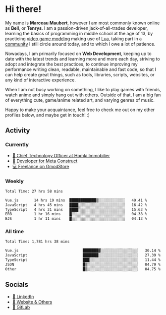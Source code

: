 # Hi there!

My name is **Marceau Maubert**, however I am most commonly known online as **Bell**, or **Tenrys**. I am a passion-driven jack-of-all-trades developer, learning the basics of programming in middle school at the age of 13, by practicing [video game modding](https://garrysmod.com) making use of [Lua](https://lua.org), taking part in a [community](https://metastruct.net) I still circle around today, and to which I owe a lot of patience.

Nowadays, I am primarily focused on **Web Development**, keeping up to date with the latest trends and learning more and more each day, striving to adopt  and integrate the best practices, to continue improving my performance writing clean, readable, maintainable and fast code, so that I can help create great things, such as tools, libraries, scripts, websites, or any kind of interactive experience.

When I am not busy working on something, I like to play games with friends, watch anime and simply hang out with others. Outside of that, I am a big fan of everything cute, game/anime related art, and varying genres of music.

Happy to make your acquaintance, feel free to check me out on my other profiles below, and maybe get in touch! :)

## Activity

### Currently

- [🏢 Chief Technology Officer at Homki Immobilier](https://homki-immobilier.com)
- [🎈 Developer for Meta Construct](https://metastruct.net)
- [💻 Freelance on GmodStore](https://www.gmodstore.com/users/Tenrys)

### Weekly
<!--START_SECTION:wakaWeekly-->

```txt
Total Time: 27 hrs 58 mins

Vue.js       14 hrs 19 mins  ████████████▒░░░░░░░░░░░░   49.41 %
JavaScript   4 hrs 45 mins   ████░░░░░░░░░░░░░░░░░░░░░   16.42 %
TypeScript   4 hrs 31 mins   ████░░░░░░░░░░░░░░░░░░░░░   15.63 %
ERB          1 hr 16 mins    █░░░░░░░░░░░░░░░░░░░░░░░░   04.38 %
EJS          1 hr 11 mins    █░░░░░░░░░░░░░░░░░░░░░░░░   04.13 %
```

<!--END_SECTION:wakaWeekly-->

### All time
<!--START_SECTION:wakaTotal-->

```txt
Total Time: 1,781 hrs 38 mins

Vue.js                             ███████▓░░░░░░░░░░░░░░░░░   30.14 %
JavaScript                         ███████░░░░░░░░░░░░░░░░░░   27.39 %
TypeScript                         ███░░░░░░░░░░░░░░░░░░░░░░   11.44 %
JSON                               █▒░░░░░░░░░░░░░░░░░░░░░░░   04.79 %
Other                              █▒░░░░░░░░░░░░░░░░░░░░░░░   04.75 %
```

<!--END_SECTION:wakaTotal-->

## Socials

- [👔 LinkedIn](https://www.linkedin.com/in/marceau-maubert)
- [🔗 Website & Others](https://bell.moe)
- [🦊 GitLab](https://gitlab.com/Tenrys)
